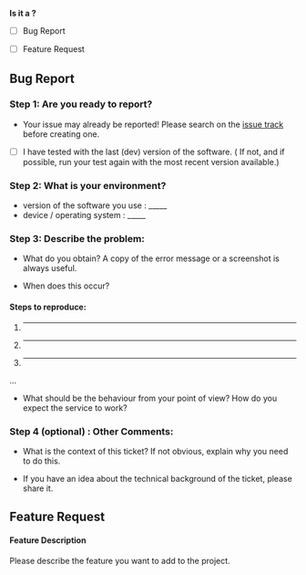 **Is it a ?**

- [ ] Bug Report

- [ ] Feature Request

## Bug Report

### Step 1: Are you ready to report?
   - Your issue may already be reported! Please search on the [issue track](../) before creating one.
   - [ ] I have tested with the last (dev) version of the software.  ( If not, and if possible, run your test again with the most recent version available.)

### Step 2: What is your environment?
  * version of the software you use : _____
  * device / operating system : _____
  
### Step 3: Describe the problem:

  * What do you obtain? A copy of the error message or a screenshot is always useful.

  * When does this occur? 

#### Steps to reproduce:

  1. _____
  2. _____
  3. _____
  ...
  
  * What should be the behaviour from your point of view? How do you expect the service to work?


### Step 4 (optional) : Other Comments:
  * What is the context of this ticket? If not obvious, explain why you need to do this.
 
  * If you have an idea about the technical background of the ticket, please share it.
  
  
## Feature Request

#### Feature Description

Please describe the feature you want to add to the project.


